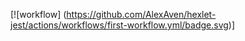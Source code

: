 [![workflow] (https://github.com/AlexAven/hexlet-jest/actions/workflows/first-workflow.yml/badge.svg)]
